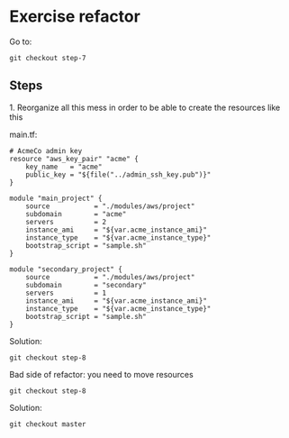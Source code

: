 # Exercise refactor

Go to:

```
git checkout step-7
```

## Steps

1\. Reorganize all this mess in order to be able to create the resources like this

main.tf:

```
# AcmeCo admin key
resource "aws_key_pair" "acme" {
    key_name   = "acme"
    public_key = "${file("../admin_ssh_key.pub")}"
}

module "main_project" {
    source           = "./modules/aws/project"
    subdomain        = "acme"
    servers          = 2
    instance_ami     = "${var.acme_instance_ami}"
    instance_type    = "${var.acme_instance_type}"
    bootstrap_script = "sample.sh"
}

module "secondary_project" {
    source           = "./modules/aws/project"
    subdomain        = "secondary"
    servers          = 1
    instance_ami     = "${var.acme_instance_ami}"
    instance_type    = "${var.acme_instance_type}"
    bootstrap_script = "sample.sh"
}
```

Solution:

```
git checkout step-8
```

Bad side of refactor: you need to move resources

```
git checkout step-8
```


Solution:

```
git checkout master
```